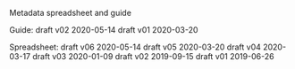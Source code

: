 Metadata spreadsheet and guide

Guide:
draft v02 2020-05-14
draft v01 2020-03-20

Spreadsheet:
draft v06 2020-05-14
draft v05 2020-03-20
draft v04 2020-03-17
draft v03 2020-01-09
draft v02 2019-09-15
draft v01 2019-06-26

